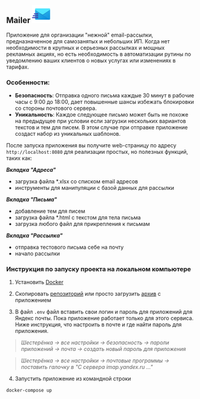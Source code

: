 ## Mailer ![](logo.png)

Приложение для организации "нежной" email-рассылки, предназначенное 
для самозанятых и небольших ИП. Когда нет необходимости в крупных и 
серьезных рассылках и
мощных рекламных акциях, но есть необходимость в автоматизации
рутины по уведомлению ваших клиентов о новых услугах или
изменениях в тарифах.

### Особенности:
- **Безопасность**: Отправка одного письма каждые 30 минут в рабочие часы с 9:00 до 18:00,
дает повышенные шансы избежать блокировки со стороны почтового сервера.
- **Уникальность**: Каждое следующее письмо может быть не похоже на 
предыдущее при условии если загрузки нескольких вариантов текстов и 
тем для писем. В этом случае при отправке приложение создаст набор 
из уникальных шаблонов.

После запуска приложения вы получите web-страницу по адресу 
```http://localhost:8080``` для реализации простых, 
но полезных функций, таких как:

_**Вкладка "Адреса"**_
- загрузка файла *.xlsx со списком email адресов
- инструменты для манипуляции с базой данных для рассылки

_**Вкладка "Письма"**_
- добавление тем для писем
- загрузка файла *.html с текстом для тела письма
- загрузка любого файл для прикрепления к письмам

_**Вкладка "Рассылка"**_
- отправка тестового письма себе на почту
- начало рассылки

### Инструкция по запуску проекта на локальном компьютере 
1. Установить [Docker](https://www.docker.com/products/docker-desktop/) 

2. Скопировать [репозиторий](https://github.com/SerhioGonsales/Mailing_web_app.git) 
или просто загрузить [архив](https://github.com/SerhioGonsales/Mailing_app/archive/refs/heads/master.zip) с приложением  
3. В файл ```.env``` файл вставить свои логин и пароль для приложений для Яндекс почты.
Пока приложение работает только для этого сервиса. Ниже инструкция, что настроить в почте и
где найти пароль для приложения.

> _Шестерёнка -> все настройки -> безопасность -> пароли приложений 
> -> почта -> создать новый пароль для приложения_

> _Шестерёнка -> все настройки -> почтовые программы -> 
> поставить галочку в "С сервера imap.yandex.ru ..."_

4. Запустить приложение из командной строки
```sh
docker-compose up
```
